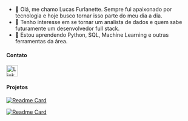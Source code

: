 - 👋 Olá, me chamo Lucas Furlanette. Sempre fui apaixonado por tecnologia e hoje busco tornar isso parte do meu dia a dia.
- 👀 Tenho interesse em se tornar um analista de dados e quem sabe futuramente um desenvolvedor full stack.
- 🌱 Estou aprendendo Python, SQL, Machine Learning e outras ferramentas da área.

#### Contato

[<img src='https://img.shields.io/badge/LinkedIn-0077B5?style=for-the-badge&logo=linkedin&logoColor=white' alt='Linkedin' height='30'>](https://www.linkedin.com/in/lucas-furlanette/)

#### Projetos

[![Readme Card](https://github-readme-stats.vercel.app/api/pin/?username=lucas-furlanette&repo=eda-eleicoes2022&theme=dark)](https://github.com/lucas-furlanette/eda-eleicoes2022)

[![Readme Card](https://github-readme-stats.vercel.app/api/pin/?username=lucas-furlanette&repo=eda-loggi&theme=dark)](https://github.com/lucas-furlanette/eda-loggi)


<!---
lucas-furlanette/lucas-furlanette is a ✨ special ✨ repository because its `README.md` (this file) appears on your GitHub profile.
You can click the Preview link to take a look at your changes.
--->
